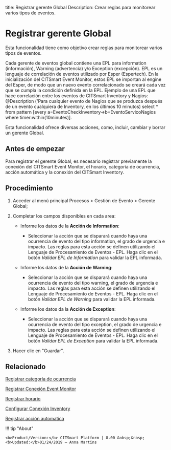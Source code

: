title: Registrar gerente Global
Description: Crear reglas para monitorear varios tipos de eventos.
# Registrar gerente Global

Esta funcionalidad tiene como objetivo crear reglas para monitorear varios tipos
de eventos.

Cada gerente de eventos global contiene una EPL para information (información),
Warning (advertencia) y/o Exception (excepción). EPL es un lenguaje de
correlación de eventos utilizado por Esper (Espertech). En la inicialización del
CITSmart Event Monitor, estos EPL se importan al engine del Esper, de modo que
un nuevo evento correlacionado se creará cada vez que se cumpla la condición
definida en la EPL. Ejemplo de una EPL que hace correlación entre los eventos de
CITSmart Inventory y Nagios: \@Description ('Para cualquier evento de Nagios que
se produzca después de un evento cualquiera de Inventory, en los últimos 10
minutos) select \* from pattern [every
a=EventoCheckInventory-\>b=EventoServicoNagios where timer:within(10minutes)].

Esta funcionalidad ofrece diversas acciones, como, incluir, cambiar y borrar un
gerente Global.

Antes de empezar
--------------------

Para registrar el gerente Global, es necesario registrar previamente la conexión
del CITSmart Event Monitor, el horario, categoría de ocurrencia, acción
automática y la conexión del CITSmart Inventory.

Procedimiento
-----------------

1.  Acceder al menú principal Procesos \> Gestión de Evento \> Gerente Global;

2.  Completar los campos disponibles en cada area:

    -  Informe los datos de la **Acción de Information**:

        -  Seleccionar la acción que se disparará cuando haya una ocurrencia de
           evento del tipo information, el grado de urgencia e impacto. Las reglas
           para esta acción se definen utilizando el Lenguaje de Procesamiento de
           Eventos - EPL. Haga clic en el botón *Validar EPL de Information* para
           validar la EPL informada.  

    -   Informe los datos de la **Acción de Warning**:  

        -  Seleccionar la acción que se disparará cuando haya una ocurrencia de
           evento del tipo warning, el grado de urgencia e impacto. Las reglas para
           esta acción se definen utilizando el Lenguaje de Procesamiento de
           Eventos - EPL. Haga clic en el botón *Validar EPL de Warning* para
           validar la EPL informada.   

    -   Informe los datos da la **Acción de Exception**:

        -  Seleccionar la acción que se disparará cuando haya una ocurrencia de
           evento del tipo exception, el grado de urgencia e impacto. Las reglas
           para esta acción se definen utilizando el Lenguaje de Procesamiento de
           Eventos - EPL. Haga clic en el botón *Validar EPL de Exception* para
           validar la EPL informada.   

3.  Hacer clic en "Guardar".


Relacionado
-----------

[Registrar categoría de ocurrencia](/es-es/citsmart-platform-8/processes/event/configuration/register-occurence-category.html)

[Registrar Conexión Event Monitor](/es-es/citsmart-platform-8/processes/event/configuration/register-event-monitor-connection.html)

[Registrar horario](/es-es/citsmart-platform-8/processes/event/configuration/register-time.html)

[Configurar Conexión Inventory](/es-es/citsmart-platform-8/processes/event/configuration/set-inventory-connection.html)

[Registrar acción automatica](/es-es/citsmart-platform-8/additional-features/automation-of-operation/configuration/register-automatic-action.html)


!!! tip "About"

    <b>Product/Version:</b> CITSmart Platform | 8.00 &nbsp;&nbsp;
    <b>Updated:</b>01/24/2019 – Anna Martins
 
